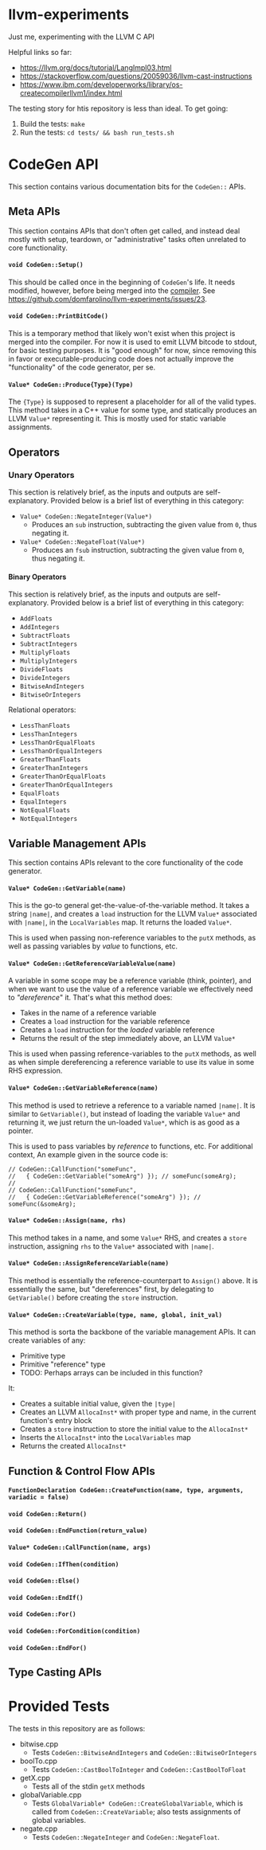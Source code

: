 # llvm-experiments

Just me, experimenting with the LLVM C API

Helpful links so far:
 - https://llvm.org/docs/tutorial/LangImpl03.html
 - https://stackoverflow.com/questions/20059036/llvm-cast-instructions
 - https://www.ibm.com/developerworks/library/os-createcompilerllvm1/index.html

The testing story for htis repository is less than ideal. To get going:

 1. Build the tests: `make`
 1. Run the tests: `cd tests/ && bash run_tests.sh`

# CodeGen API

This section contains various documentation bits for the `CodeGen::` APIs.

## Meta APIs

This section contains APIs that don't often get called, and instead deal mostly with
setup, teardown, or "administrative" tasks often unrelated to core functionality.

#### `void CodeGen::Setup()`

This should be called once in the beginning of `CodeGen`'s life. It needs modified,
however, before being merged into the [compiler](https://github.com/domfarolino/compiler.git).
See https://github.com/domfarolino/llvm-experiments/issues/23.

#### `void CodeGen::PrintBitCode()`

This is a temporary method that likely won't exist when this project is merged into
the compiler. For now it is used to emit LLVM bitcode to stdout, for basic testing
purposes. It is "good enough" for now, since removing this in favor or
executable-producing code does not actually improve the "functionality" of the code
generator, per se.

#### `Value* CodeGen::Produce{Type}(Type)`

The `{Type}` is supposed to represent a placeholder for all of the valid types. This
method takes in a C++ value for some type, and statically produces an LLVM `Value*`
representing it. This is mostly used for static variable assignments.

## Operators

### Unary Operators

This section is relatively brief, as the inputs and outputs are self-explanatory.
Provided below is a brief list of everything in this category:

 - `Value* CodeGen::NegateInteger(Value*)`
   - Produces an `sub` instruction, subtracting the given value from `0`, thus
     negating it.
 - `Value* CodeGen::NegateFloat(Value*)`
   - Produces an `fsub` instruction, subtracting the given value from `0`, thus
     negating it.

#### Binary Operators

This section is relatively brief, as the inputs and outputs are self-explanatory.
Provided below is a brief list of everything in this category:

 - `AddFloats`
 - `AddIntegers`
 - `SubtractFloats`
 - `SubtractIntegers`
 - `MultiplyFloats`
 - `MultiplyIntegers`
 - `DivideFloats`
 - `DivideIntegers`
 - `BitwiseAndIntegers`
 - `BitwiseOrIntegers`

Relational operators:

 - `LessThanFloats`
 - `LessThanIntegers`
 - `LessThanOrEqualFloats`
 - `LessThanOrEqualIntegers`
 - `GreaterThanFloats`
 - `GreaterThanIntegers`
 - `GreaterThanOrEqualFloats`
 - `GreaterThanOrEqualIntegers`
 - `EqualFloats`
 - `EqualIntegers`
 - `NotEqualFloats`
 - `NotEqualIntegers`

## Variable Management APIs

This section contains APIs relevant to the core functionality of the code generator.

#### `Value* CodeGen::GetVariable(name)`

This is the go-to general get-the-value-of-the-variable method. It takes a string
`|name|`, and creates a `load` instruction for the LLVM `Value*` associated with
`|name|`, in the `LocalVariables` map. It returns the loaded `Value*`.

This is used when passing non-reference variables to the `putX` methods, as well as
passing variables by *value* to functions, etc.

#### `Value* CodeGen::GetReferenceVariableValue(name)`

A variable in some scope may be a reference variable (think, pointer), and when we
want to use the value of a reference variable we effectively need to *"dereference*" it.
That's what this method does:

 - Takes in the name of a reference variable
 - Creates a `load` instruction for the variable reference
 - Creates a `load` instruction for the _loaded_ variable reference
 - Returns the result of the step immediately above, an LLVM `Value*`

This is used when passing reference-variables to the `putX` methods, as well as when
simple dereferencing a reference variable to use its value in some RHS expression.

#### `Value* CodeGen::GetVariableReference(name)`

This method is used to retrieve a reference to a variable named `|name|`. It is similar
to `GetVariable()`, but instead of loading the variable `Value*` and returning it, we just
return the un-loaded `Value*`, which is as good as a pointer.

This is used to pass variables by *reference* to functions, etc. For additional context,
An example given in the source code is:

```
// CodeGen::CallFunction("someFunc",
//   { CodeGen::GetVariable("someArg") }); // someFunc(someArg);
//
// CodeGen::CallFunction("someFunc",
//   { CodeGen::GetVariableReference("someArg") }); // someFunc(&someArg);
```

#### `Value* CodeGen::Assign(name, rhs)`

This method takes in a name, and some `Value*` RHS, and creates a `store` instruction,
assigning `rhs` to the `Value*` associated with `|name|`.

#### `Value* CodeGen::AssignReferenceVariable(name)`

This method is essentially the reference-counterpart to `Assign()` above. It is
essentially the same, but "dereferences" first, by delegating to `GetVariable()`
before creating the `store` instruction.

#### `Value* CodeGen::CreateVariable(type, name, global, init_val)`

This method is sorta the backbone of the variable management APIs. It can create variables
of any:

 - Primitive type
 - Primitive "reference" type
 - TODO: Perhaps arrays can be included in this function?

It:

 - Creates a suitable initial value, given the `|type|`
 - Creates an LLVM `AllocaInst*` with proper type and name, in the current function's entry block
 - Creates a `store` instruction to store the initial value to the `AllocaInst*`
 - Inserts the `AllocaInst*` into the `LocalVariables` map
 - Returns the created `AllocaInst*`

## Function & Control Flow APIs

#### `FunctionDeclaration CodeGen::CreateFunction(name, type, arguments, variadic = false)`

#### `void CodeGen::Return()`

#### `void CodeGen::EndFunction(return_value)`

#### `Value* CodeGen::CallFunction(name, args)`

#### `void CodeGen::IfThen(condition)`

#### `void CodeGen::Else()`

#### `void CodeGen::EndIf()`

#### `void CodeGen::For()`

#### `void CodeGen::ForCondition(condition)`

#### `void CodeGen::EndFor()`

## Type Casting APIs

# Provided Tests

The tests in this repository are as follows:

 - bitwise.cpp
   - Tests `CodeGen::BitwiseAndIntegers` and `CodeGen::BitwiseOrIntegers`
 - boolTo.cpp
   - Tests `CodeGen::CastBoolToInteger` and `CodeGen::CastBoolToFloat`
 - getX.cpp
   - Tests all of the stdin `getX` methods
 - globalVariable.cpp
   - Tests `GlobalVariable* CodeGen::CreateGlobalVariable`, which is called
     from `CodeGen::CreateVariable`; also tests assignments of global variables.
 - negate.cpp
   - Tests `CodeGen::NegateInteger` and `CodeGen::NegateFloat`.
